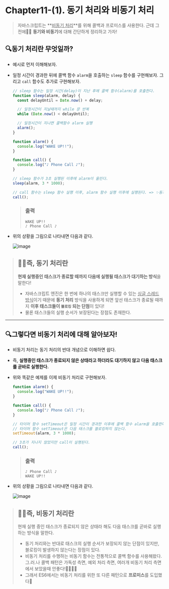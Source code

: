 # Chapter11-(1). 동기 처리와 비동기 처리

> 자바스크립트는 **<u>비동기 처리</u>**를 위해 콜백과 프로미스를 사용한다.
> 근데 그 전에✋🏻 **동기와 비동기**에 대해 간단하게 정리하고 가자!



## 🔍동기 처리란 무엇일까?

- 예시로 먼저 이해해보자.

- 일정 시간이 경과한 뒤에 콜백 함수 `alarm`을 호출하는 `sleep` 함수를 구현해보자. 그리고 `call` 함수도 추가로 구현해보자.

  ```js
  // sleep 함수는 일정 시간(delay)이 지난 후에 콜백 함수(alarm)를 호출한다.
  function sleep(alarm, delay) {
    const delayUntil = Date.now() + delay;
  
    // 일정시간이 지날때까지 while 문 반복
    while (Date.now() < delayUntil);
  
    // 일정시간이 지나면 콜백함수 alarm 실행
    alarm();
  }
  
  function alarm() {
    console.log("WAKE UP!!");
  }
  
  function call() {
    console.log("♪ Phone Call ♪");
  }
  
  // sleep 함수가 3초 실행된 이후에 alarm이 울린다.
  sleep(alarm, 3 * 1000);
  
  // call 함수는 sleep 함수 실행 이후, alarm 함수 실행 이후에 실행된다. => ✨동기✨
  call();
  ```

  > ### 출력
  >
  > ```
  > WAKE UP!!
  > ♪ Phone Call ♪
  > ```

  

- 위의 상황을 그림으로 나타내면 다음과 같다.

   ![image](https://user-images.githubusercontent.com/67737432/127824942-d879cb74-0682-4c33-9a5d-661cfde48dbd.png)



> ## 👏🏻즉, 동기 처리란
>
> **현재 실행중인 태스크가 종료할 때까지 다음에 실행될 태스크가 대기하는 방식**을 말한다!
>
> - 자바스크립트 엔진은 한 번에 하나의 태스크만 실행할 수 있는 <u>싱글 스레드 방식</u>이기 때문에
>   **동기 처리** 방식을 사용하게 되면 앞선 태스크가 종료될 때까지 **이후 태스크들이 `블로킹` 되는 단점**이 있다!
> - 물론 태스크들의 실행 순서가 보장된다는 장점도 존재한다.

---



## 🔍그렇다면 비동기 처리에 대해 알아보자!

- 비동기 처리는 동기 처리의 반대 개념으로 이해하면 쉽다.

- 즉, **실행중인 태스크가 종료되지 않은 상태라고 하더라도 대기하지 않고 다음 태스크를 곧바로 실행한다.**

- 위와 똑같은 예제를 이제 비동기 처리로 구현해보자.

  ```js
  function alarm() {
    console.log("WAKE UP!!");
  }
  
  function call() {
    console.log("♪ Phone Call ♪");
  }
  
  // 타이머 함수 setTimeout은 일정 시간이 경과한 이후에 콜백 함수 alarm을 호출한다.
  // 타이머 함수 setTimeout은 다음 태스크를 블로킹하지 않는다.
  setTimeout(alarm, 3 * 1000);
  
  // 3초가 지나지 않았지만 call이 실행된다.
  call();
  ```

  > ### 출력
  >
  > ```
  > ♪ Phone Call ♪
  > WAKE UP!!
  > ```

- 위의 상황을 그림으로 나타내면 다음과 같다.

   ![image](https://user-images.githubusercontent.com/67737432/127826963-fc5f9001-43f8-47ca-9b43-35acf20b3688.png)



> ## 👏🏻즉, 비동기 처리란
>
> 현재 실행 중인 태스크가 종료되지 않은 상태라 해도 다음 태스크를 곧바로 실행하는 방식을 말한다.
>
> - 동기 처리와는 반대로 태스크의 실행 순서가 보장되지 않는 단점이 있지만, 블로킹이 발생하지 않는다는 장점이 있다.
> - 비동기 처리를 수행하는 비동기 함수는 전통적으로 콜백 함수를 사용해왔다. 
>   그.러.나 콜백 패턴은 가독성 측면, 예외 처리 측면, 여러개 비동기 처리 측면에서 보았을때 안좋다!👎🏻👎🏻
> - 그래서 ES6에서는 비동기 처리를 위한 또 다른 패턴으로 **프로미스**를 도입했다🌼

